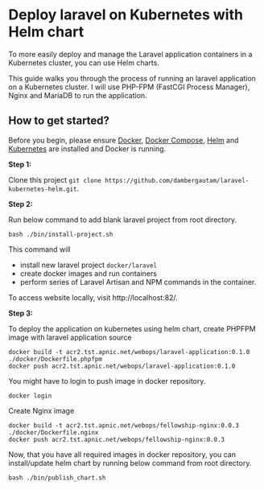 # Deploy laravel on Kubernetes with Helm chart

To more easily deploy and manage the Laravel application containers in a Kubernetes cluster, you can use Helm charts.

This guide walks you through the process of running an laravel application on a Kubernetes cluster. I will use PHP-FPM (FastCGI Process Manager), Nginx and MariaDB to run the application.

## How to get started?

Before you begin, please ensure [Docker](https://www.docker.com/), [Docker Compose](https://docs.docker.com/compose/), [Helm](https://helm.sh/) and [Kubernetes](https://github.com/dambergautam/docker-examples/blob/master/4-kubernetes/kubernetes-setup.md) are installed and Docker is running.

**Step 1:**

Clone this project `git clone https://github.com/dambergautam/laravel-kubernetes-helm.git`.

**Step 2:**

Run below command to add blank laravel project from root directory.

```
bash ./bin/install-project.sh
```

This command will
- install new laravel project `docker/laravel`
- create docker images and run containers  
- perform series of Laravel Artisan and NPM commands in the container.

To access website locally, visit http://localhost:82/.

**Step 3:**

To deploy the application on kubernetes using helm chart, create PHPFPM image
with laravel application source

```
docker build -t acr2.tst.apnic.net/webops/laravel-application:0.1.0 ./docker/Dockerfile.phpfpm
docker push acr2.tst.apnic.net/webops/laravel-application:0.1.0
```

You might have to login to push image in docker repository.

```
docker login
```

Create Nginx image

```
docker build -t acr2.tst.apnic.net/webops/fellowship-nginx:0.0.3 ./docker/Dockerfile.nginx
docker push acr2.tst.apnic.net/webops/fellowship-nginx:0.0.3
```

Now, that you have all required images in docker repository, you can install/update
helm chart by running below command from root directory.

```
bash ./bin/publish_chart.sh
```

